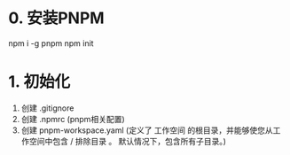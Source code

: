 # 0. 安装PNPM
npm i -g pnpm
npm init

# 1. 初始化
1. 创建 .gitignore 
2. 创建 .npmrc (pnpm相关配置)
3. 创建 pnpm-workspace.yaml (定义了 工作空间 的根目录，并能够使您从工作空间中包含 / 排除目录 。 默认情况下，包含所有子目录。)